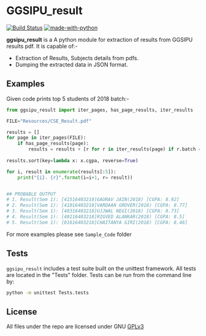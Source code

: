 # GGSIPU_result
[![Build Status](https://travis-ci.com/ashutoshvarma/ggsipu_result.svg?branch=master)](https://travis-ci.com/ashutoshvarma/ggsipu_result)
[![made-with-python](https://img.shields.io/badge/Made%20with-Python-1f425f.svg)](https://www.python.org/)


**ggsipu_result** is a A python module for extraction of results from GGSIPU results pdf. It is capable of:-

- Extraction of Results, Subjects details from pdfs.
- Dumping the extracted data in JSON format.


## Examples
Given code prints top 5 students of 2018 batch:-
```python
from ggsipu_result import iter_pages, has_page_results, iter_results

FILE="Resources/CSE_Result.pdf"

results = []
for page in iter_pages(FILE):
    if has_page_results(page):
        results = results + [r for r in iter_results(page) if r.batch == 2018]
        
results.sort(key=lambda x: x.cgpa, reverse=True)

for i, result in enumerate(results[:5]):
    print("{i}. {r}".format(i=i+1, r= result))


## PROBABLE OUTPUT
# 1. Result(Sem 1): [41516403218]GAURAV JAIN(2018) [CGPA: 8.92]
# 2. Result(Sem 1): [41016403218]VARDAAN GROVER(2018) [CGPA: 8.77]
# 3. Result(Sem 1): [40316403218]UJJWAL NEGI(2018) [CGPA: 8.73]
# 4. Result(Sem 1): [40116403218]RIGVED ALANKAR(2018) [CGPA: 8.5]
# 5. Result(Sem 1): [01616403218]CHAITANYA GIRI(2018) [CGPA: 8.46]
```
For more examples please see `Sample_Code` folder


## Tests

`ggsipu_result` includes a test suite built on the unittest framework. All tests are located in the "Tests" folder.
Tests can be run from the command line by:

  
```bash
python -m unittest Tests.tests
```

## License

All files under the repo are licensed under GNU [GPLv3](https://github.com/ashutoshvarma/ggsipu_result/blob/master/LICENSE)


